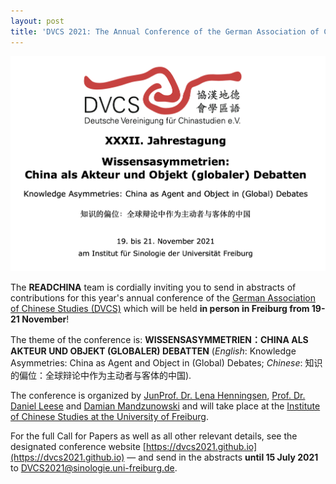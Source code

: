 ```yaml
---
layout: post
title: 'DVCS 2021: The Annual Conference of the German Association of Chinese Studies this Year in Freiburg!'
---
```


<span class="image right"><img src="/assets/images/dvcs2021.png" alt="" title="" style=""></span>

The __READCHINA__ team is cordially inviting you to send in abstracts of contributions for this year's annual conference of the [German Association of Chinese Studies (DVCS)](http://www.dvcs.eu/) which will be held __in person in Freiburg from 19-21 November__!

The theme of the conference is: __WISSENSASYMMETRIEN：CHINA ALS AKTEUR UND OBJEKT (GLOBALER) DEBATTEN__ (*English*: Knowledge Asymmetries: China as Agent and Object in (Global) Debates; *Chinese*: 知识的偏位：全球辩论中作为主动者与客体的中国).

The conference is organized by [JunProf. Dr. Lena Henningsen](https://www.sinologie.uni-freiburg.de/Mitarbeiterinnen/professorinnen/henningsen), [Prof. Dr. Daniel Leese](https://www.sinologie.uni-freiburg.de/Mitarbeiterinnen/professorinnen/leese) and [Damian Mandzunowski](https://www.sinologie.uni-freiburg.de/Mitarbeiterinnen/projektmitarbeiterinnen/mandzunowski) and will take place at the [Institute of Chinese Studies at the University of Freiburg](https://www.sinologie.uni-freiburg.de/startseitenachr-en?set_language=en).

For the full Call for Papers as well as all other relevant details, see the designated conference website [https://dvcs2021.github.io](https://dvcs2021.github.io) — and send in the abstracts __until 15 July 2021__ to [DVCS2021@sinologie.uni-freiburg.de](mailto:DVCS2021@sinologie.uni-freiburg.de).
